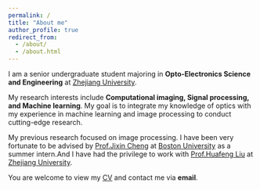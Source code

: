 ```yaml
---
permalink: /
title: "About me"
author_profile: true
redirect_from: 
  - /about/
  - /about.html
---
```

I am a senior undergraduate student majoring in **Opto-Electronics Science and Engineering** at [Zhejiang University](http://opt.zju.edu.cn). 

My research interests include **Computational imaging, Signal processing, and Machine learning**. My goal is to integrate my knowledge of optics with my experience in machine learning and image processing to conduct cutting-edge research.

My previous research focused on image processing. I have been very fortunate to be advised by [Prof.Jixin Cheng](https://sites.bu.edu/cheng-group/) at [Boston University](https://www.bu.edu) as a summer intern.And I have had the privilege to work with [Prof.Huafeng Liu](https://scholar.google.com/citations?user=JbkbGvEAAAAJ&hl=en) at [Zhejiang University](http://opt.zju.edu.cn).

You are welcome to view my [CV](https://xty-25.github.io/Tianyu-Xia/cv/) and contact me via **email**. 
